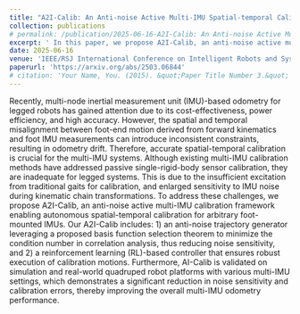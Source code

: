 ```yaml
---
title: "A2I-Calib: An Anti-noise Active Multi-IMU Spatial-temporal Calibration Framework for Legged Robots"
collection: publications
# permalink: /publication/2025-06-16-A2I-Calib: An Anti-noise Active Multi-IMU Spatial-temporal Calibration Framework for Legged Robots
excerpt: ' In this paper, we propose A2I-Calib, an anti-noise active multi-IMU calibration framework enabling autonomous spatial-temporal calibration for arbitrary foot-mounted IMUs. '
date: 2025-06-16
venue: 'IEEE/RSJ International Conference on Intelligent Robots and Systems (IROS)'
paperurl: 'https://arxiv.org/abs/2503.06844'
# citation: 'Your Name, You. (2015). &quot;Paper Title Number 3.&quot; <i>Journal 1</i>. 1(3).'
---
```

Recently, multi-node inertial measurement unit (IMU)-based odometry for legged robots has gained attention due to its cost-effectiveness, power efficiency, and high accuracy. However, the spatial and temporal misalignment between foot-end motion derived from forward kinematics and foot IMU measurements can introduce inconsistent constraints, resulting in odometry drift. Therefore, accurate spatial-temporal calibration is crucial for the multi-IMU systems. Although existing multi-IMU calibration methods have addressed passive single-rigid-body sensor calibration, they are inadequate for legged systems. This is due to the insufficient excitation from traditional gaits for calibration, and enlarged sensitivity to IMU noise during kinematic chain transformations. To address these challenges, we propose A2I-Calib, an anti-noise active multi-IMU calibration framework enabling autonomous spatial-temporal calibration for arbitrary foot-mounted IMUs. Our A2I-Calib includes: 1) an anti-noise trajectory generator leveraging a proposed basis function selection theorem to minimize the condition number in correlation analysis, thus reducing noise sensitivity, and 2) a reinforcement learning (RL)-based controller that ensures robust execution of calibration motions. Furthermore, AI-Calib is validated on simulation and real-world quadruped robot platforms with various multi-IMU settings, which demonstrates a significant reduction in noise sensitivity and calibration errors, thereby improving the overall multi-IMU odometry performance.
